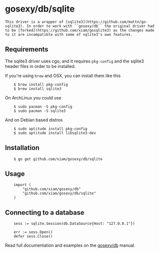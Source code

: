 # gosexy/db/sqlite

	This driver is a wrapper of [sqlite3](https://github.com/mattn/go-sqlite3). In order to work with ``gosexy/db`` the original driver had to be [forked](https://github.com/xiam/gosqlite3) as the changes made to it are incompatible with some of sqlite3's own features.

## Requirements

The sqlite3 driver uses cgo, and it requires ``pkg-config`` and the sqlite3 header files in order to be installed.

If you're using ``brew`` and OSX, you can install them like this

		$ brew install pkg-config
		$ brew install sqlite3

On ArchLinux you could use

		$ sudo pacman -S pkg-config
		$ sudo pacman -S sqlite3

And on Debian based distros

		$ sudo aptitude install pkg-config
		$ sudo aptitude install libsqlite3-dev

## Installation

		$ go get github.com/xiam/gosexy/db/sqlite

## Usage

		import (
			"github.com/xiam/gosexy/db"
			"github.com/xiam/gosexy/db/sqlite"
		)

## Connecting to a database

		sess := sqlite.Session(db.DataSource{Host: "127.0.0.1"})

		err := sess.Open()
		defer sess.Close()

Read full documentation and examples on the [gosexy/db](/xiam/gosexy/tree/master/db) manual.
